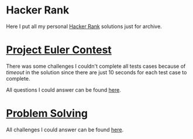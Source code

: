 # Hacker Rank

Here I put all my personal [Hacker Rank](https://www.hackerrank.com/) solutions just for archive.

# [Project Euler Contest](https://www.hackerrank.com/contests/projecteuler/challenges)

There was some challenges I couldn't complete all tests cases because of *timeout* in the solution since there are just 10 seconds for each test case to complete.

All questions I could answer can be found [here](ProjectEuler).

# [Problem Solving](https://www.hackerrank.com/domains/algorithms?badge_type=problem-solving)

All challenges I could answer can be found [here](ProblemSolving).
